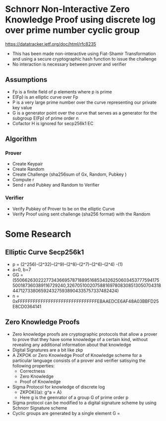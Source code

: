 
# Schnorr Non-Interactive Zero Knowledge Proof using discrete log over prime number cyclic group 

https://datatracker.ietf.org/doc/html/rfc8235

- This has been made non-interactive using Fiat-Shamir Transformation and using a secure cryptographic hash function to issue the challenge 
- No interaction is necessary between prover and verifier

## Assumptions

- Fp is a finite field of p elements where p is prime
- E(Fp) is an elliptic curve over Fp
- P is a very large prime number over the curve representing our private key value
- G is a generator point over the curve that serves as a generator for the subgroup E(Fp) of prime order n
- Cofactor H is ignored for secp256k1 EC


## Algorithm 

### Prover

- Create Keypair
- Create Random
- Create Challenge (sha256sum of Gx, Random, Pubkey )
- Compute r 
- Send r and Pubkey and Random  to Verifier


### Verifier

- Verify Pubkey of Prover to be on the elliptic Curve
- Verify Proof using sent challenge (sha256 format) with the Random 



# Some Research

## Elliptic Curve Secp256k1
- p = (2^256)-(2^32)–(2^9)–(2^8)–(2^7)–(2^6)–(2^4) -(1)
- a=0, b=7
- GG =(55066263022277343669578718895168534326250603453777594175500187360389116729240,32670510020758816978083085130507043184471273380659243275938904335757337482424)
- n = 0xFFFFFFFFFFFFFFFFFFFFFFFFFFFFFFFEBAAEDCE6AF48A03BBFD25E8CD0364141



## Zero Knowledge Proofs 
- Zero knowledge proofs are cryptographic protocols that allow a prover to prove that they have some knowledge of a certain kind, without revealing any additional information about that knowledge
- Digital Signatures are a bit like zkp
- A ZKPOK or Zero Knowledge Proof of Knowledge scheme for a particular language consists of a prover and verifier satisying the following properties:
    - Correctness
    - Zero Knowledge
    - Proof of Knowledge
- Sigma Protocol for knowledge of discrete log
    - ZKPOK{(a): g^a = A}
    - Here g is the geenrator of a group G of prime order p 
- Sigma protocol can be modified to a digital signature scheme by using Schnorr Signature scheme
- Cyclic groups are generated by a single element G = <x>